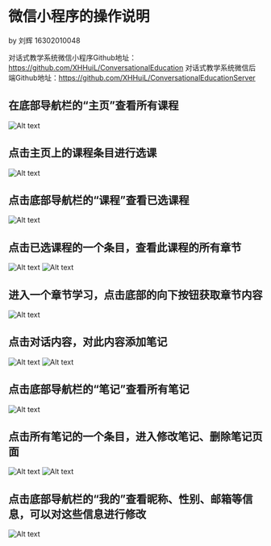 # 微信小程序的操作说明

by 刘辉 16302010048

对话式教学系统微信小程序Github地址：https://github.com/XHHuiL/ConversationalEducation
对话式教学系统微信后端Github地址：https://github.com/XHHuiL/ConversationalEducationServer

## 在底部导航栏的“主页”查看所有课程

![Alt text](assets/QQ图片20190621125816.jpg)

## 点击主页上的课程条目进行选课

![Alt text](assets/select_course.png)

## 点击底部导航栏的“课程”查看已选课程

![Alt text](assets/course-bar.png)

## 点击已选课程的一个条目，查看此课程的所有章节

![Alt text](assets/taken-course.png) ![Alt text](assets/chapters.png)

## 进入一个章节学习，点击底部的向下按钮获取章节内容

![Alt text](assets/chat.png)

## 点击对话内容，对此内容添加笔记

![Alt text](assets/click_content.png) ![Alt text](assets/add_note.png)

## 点击底部导航栏的“笔记”查看所有笔记

![Alt text](assets/note-bar.png)

## 点击所有笔记的一个条目，进入修改笔记、删除笔记页面

![Alt text](assets/notes.png) ![Alt text](assets/change-note.png)

## 点击底部导航栏的“我的”查看昵称、性别、邮箱等信息，可以对这些信息进行修改

![Alt text](assets/mine.png)
